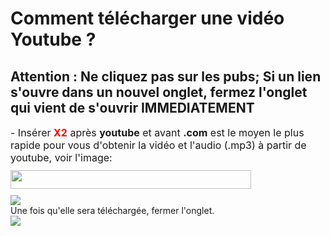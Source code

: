 # Comment télécharger une vidéo Youtube ?
## Attention : Ne cliquez pas sur les pubs; Si un lien s'ouvre dans un nouvel onglet, fermez l'onglet qui vient de s'ouvrir IMMEDIATEMENT
<p helvetica="" neue="" style="box-sizing: border-box; margin: 0px 0px 10px; font-family: "><span style="box-sizing: border-box; font-size: 16px;">- Insérer <span style="color:#FF0000;"><strong>X2</strong></span> après <strong>youtube</strong> et avant <strong>.com</strong> est le moyen le plus rapide pour vous d'obtenir la vidéo et l'audio (.mp3) à partir de youtube, voir l'image:</span></p>
<p helvetica="" neue="" style="box-sizing: border-box; margin: 0px 0px 10px; font-family: "><img alt="" src="https://x2convert.pro/images/download-video-mp3-youtube-mobile.gif" style="box-sizing: border-box; border: 0px none; vertical-align: middle; max-width: 100%; width: 385px; height: 30px;"></p>
<img src="https://user-images.githubusercontent.com/91375731/174274688-57d077bd-b4fa-4741-a890-b3b138f1b6c1.png"><br>
Une fois qu'elle sera téléchargée, fermer l'onglet.<br>
<img src="https://user-images.githubusercontent.com/91375731/174334579-4f46307b-2270-483f-8917-0bc652b908d4.png">
